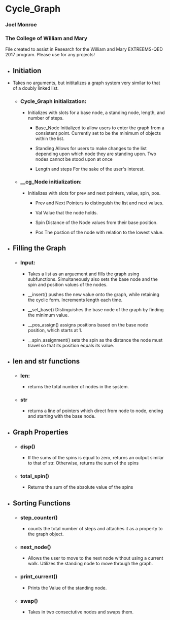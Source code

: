 # Cycle_Graph
### Joel Monroe

### The College of William and Mary

File created to assist in Research for the William and Mary EXTREEMS-QED 2017 program. Please use for any projects!

* ## Initiation
* Takes no arguments, but inititalizes a graph system very similar to that of a doubly linked list. 

    * ### Cycle_Graph initialization:
        * Initializes with slots for a base node, a standing node, length, and number of steps. 
            * Base_Node
                Initialized to allow users to enter the graph from a consistent point. Currently set to be the minimum of objects within the list.
                
            * Standing
                Allows for users to make changes to the list depending upon which node they are standing upon. Two nodes cannot be stood upon at once
            
            * Length and steps
                For the sake of the user's interest.
    
    *  ### __cg_Node initialization:
        * Initializes with slots for prev and next pointers, value, spin, pos.
            * Prev and Next
                Pointers to distinguish the list and next values.
            
            * Val 
                Value that the node holds.
                
            * Spin
                Distance of the Node values from their base position.
                
            * Pos
                The postion of the node with relation to the lowest value.
                
* ## Filling the Graph
    
    * ### Input:
        * Takes a list as an arguement and fills the graph using subfunctions. Simultaneously  also sets the base node and the spin and position values of the nodes.
        
        * __insert()
        pushes the new value onto the graph, while retaining the cyclic form. Increments length each time.
        
        * __set_base()
        Distinguishes the base node of the graph by finding the minimum value.
        
        * __pos_assign()
        assigns positions based on the base node position, which starts at 1.
        
        * __spin_assignment()
        sets the spin as the distance the node must travel so that its position equals its value.
        
* ## len and str functions
    * ### len:
        * returns the total number of nodes in the system.
        
    * ### str
        * returns a line of pointers which direct from node to node, ending and starting with the base node.
        
* ## Graph Properties
    * ### disp()
        * If the sums of the spins is equal to zero, returns an output similar to that of str. Otherwise, returns the sum of the spins
        
    * ### total_spin()
        * Returns the sum of the absolute value of the spins
        
* ## Sorting Functions
    * ### step_counter()
        * counts the total number of steps and attaches it as a property to the graph object.
        
    * ### next_node()
        * Allows the user to move to the next node without using a current walk. Utilizes the standing node to move through the graph.
        
    * ### print_current()
        * Prints the Value of the standing node.
        
    * ### swap()
        * Takes in two consectutive nodes and swaps them.
        

